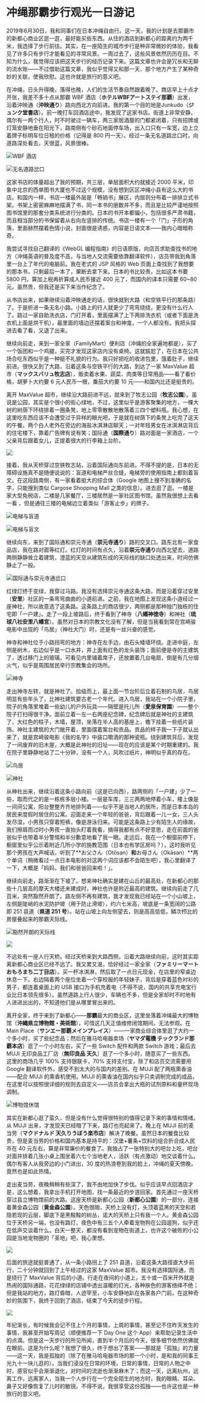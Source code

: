 # 冲绳那霸步行观光一日游记

2019年6月30日，我和同事们在日本冲绳自由行。这一天，我的计划是去那霸市的新都心商业区逛一逛，最好能买些东西。从住的酒店到新都心的距离约为两千米，我选择了步行前往。其实，在一座陌生的城市步行是种非常微妙的体验，我看见了许多只有步行才能看见的寻常风景。一周过去了，这些风景依然历历在目。不知为什么，我觉得应该把这天步行的经历记录下来。这篇文章也许会是冗长和无聊的流水账——不过借助这篇文章，我似乎觉得又和那一天、那个地方产生了某种奇妙的关联，使我欣慰。这也许就是旅行的意义吧。

在冲绳，日头升得晚，落得也晚，人们的生活节奏自然跟着晚了。商店早上十点才开张，我差不多十点从那霸 WBF 酒店（**ホテルWBFアートステイ那覇**）出发，沿着沖映通（**沖映通り**）路向西北方向前进。我的第一个目的地是Junkudo（**ジュンク堂書店**）。前一晚打车回酒店途中，我发现了这家书店。街道上非常安静，偶尔有一两个行人，时不时驶过一辆车，两三家居酒屋的门都紧闭着，只有招牌或灯笼安静地垂在阳光下，路南侧有个砂石地面停车场，出入口只有一车宽，边上立着牌子标明车位日租的价格（记得是 800 円一天）。经过一条无名道路岔口时，向道路深处看去，天很蓝，风景很棒。

![WBF 酒店](http://xieguanglei.oss-cn-hangzhou.aliyuncs.com/blog-post/2019-7-20/2.jpg)

![无名道路岔口](http://xieguanglei.oss-cn-hangzhou.aliyuncs.com/blog-post/2019-7-20/1.jpg)

这家书店的体量超出了我的预期，共三层，单层面积大约就接近 2000 平米，印象中北京的西单图书大厦也不过这个规模，没有想到区区冲绳小县有这么大的书店。和国内一样，书店一楼最外层是「畅销书」展区，内层则分布着一排排立式书架。书架上密密麻麻地摆满了书，同一本书的册数并不多，而且是比较严谨地按照图书馆里的那套分类系统进行分类的。日本的书开本都偏小，包括很多严肃书籍，而且相当部分的书保留着从右向左竖排的传统。书店一楼有一个「门」子形的角落，里面赫然摆着色情小说，封面很是诱惑，内容是日语文本——我内心暗暗称奇。

我尝试寻找自己翻译的《WebGL 编程指南》的日语原版，向店员求助查找书的地方（冲绳英语的普及度不高，与当地人交流需要依靠翻译软件），店员带我到角落里一台上了年代的电脑前。我在老式的 JSP 风格的 Web 页面上查找到了我想要的那本书，只剩最后一本了，果断去拿下来。日本的书比较贵，比如这本书要 5800 円，算加上税再折算成人民币接近 400 元了，而国内的译本只需要 60~80 元。虽然贵，但我还是买下来当作纪念了。

从书店出来，如果继续沿着沖映通走的话，很快就到大路（和空铁平行的那条路）了。于是折进一条无名小路。小路上的行人就更少了弯弯绕绕，更没有什么行人了。路过一家自助洗衣店，门打开着，里面摆满了上下两排洗衣机（或者下面是洗衣机上面是烘干机），最里面的墙边还摆着案台和神龛，一个人都没有。我把头探进去看了看，又退了出来。

继续向前走，来到一家全家（FamilyMart）便利店（冲绳的全家遍地都是），买了一个饭团和一个鸡腿，买完才发现这家店内没有桌椅。这就尴尬了，在日本在公共场合吃东西似乎是一种挺不礼貌的行为。我只好把吃的收进包里，饿着肚子，继续前进。很快又到了大路，沿着这条与空铁平行的大路，到达了一家 MaxValue 超市（**マックスバリュ牧志店**），贩卖着水果、蔬菜、肉类等日常用品——看了看价格，胡萝卜大约要 6 元人民币一根，番茄大约要 10 元——和国内比还是挺贵的。

离开 MaxValue 超市，继续沿大路前进不远，就来到了牧志公园（**牧志公園**）。虽说是公园，其实是个很小的街心绿地，不过，这里似乎是游客聚集的地方，一棵大树的树荫下环绕排着一圈条凳，地上零零散散地散落着三四个塑料瓶。我心想，在这里吃东西应该不会遭受过于异样的眼光吧，于是就在树荫下的条凳上吃完了这天的午餐。两个白人老外在旁边的海盐冰淇淋店聊天；一对年轻男女在冰淇淋店背后的住宅楼下，靠着广告牌有说有笑；国际通（**国際通り**）路对面是一家酒店，一个父亲背后跟着女儿，正提着很大的行李箱上台阶。

![](http://xieguanglei.oss-cn-hangzhou.aliyuncs.com/blog-post/2019-7-20/M1-o.png)

接着，我从天桥穿过空铁牧志站，沿着国际通向东前进。不得不提的是，日本的无障碍设施真不是随便说说的：盲道和电梯严丝合缝，电梯旁的使用指南上都刻着盲文。在这段路南侧，有一家看着挺大的综合体（Google 地图上搜不到准确的名字，只能搜到类似 Cargose Shopping Mall 之类的信息）。进去逛了逛。一楼是家大型免税店，二楼是几家餐厅，三楼居然是一家社区图书馆。虽然我很想上去看一看 ，但是通往三楼的电梯边立着类似「游客止步」的牌子。

![电梯与盲道](http://xieguanglei.oss-cn-hangzhou.aliyuncs.com/blog-post/2019-7-20/8.jpg)

![电梯与盲文](http://xieguanglei.oss-cn-hangzhou.aliyuncs.com/blog-post/2019-7-20/9.jpg)

继续向东，来到了国际通和崇元寺通（**崇元寺通り**）路的交叉口。路东北有一家食品店，我在路对面等红灯。红灯的时间有点久，沿着**崇元寺通り**向西北望去，道路两侧静静耸立着建筑，澄蓝的天空从建筑形成的天际线的缺口处透出来，时间仿佛静止了一般。

![国际通与崇元寺通岔口](http://xieguanglei.oss-cn-hangzhou.aliyuncs.com/blog-post/2019-7-20/3.jpg)

红绿灯终于变绿，我穿过马路。我没有选择崇元寺通这条大路，而是沿着穿过安里（**安里**）社区的一条弯弯曲曲的小道前进。之前，我在地图上发现这条小道经过一座神社，所以故意选了这条路。这条路上的商店很少，两侧都是那种独门独栋的住宅即「一户建」。走了一段上坡路后，终于看到了神寺（**八幡神徳寺**）和神社（**琉球八社安里八幡宮**）。虽然对日本的宗教文化没有了解，但是当我看到常在宫崎骏电影中出现的「鸟居」（神社大门）时，还是有一丝兴奋的感觉。

神寺和神社位于小路拐弯的地方：神寺在左手边，由石头矮墙环绕。走进中庭，左侧是树木，右边似乎是一口水井，井上面有红色的龙头装饰；面前便是寺的主建筑了，透过移门上的玻璃，可看见内里铺着席子，还放置着几台电扇，倒是有几分烟火气，似乎是周围居民举行宗教集会的场所。

![神寺](http://xieguanglei.oss-cn-hangzhou.aliyuncs.com/blog-post/2019-7-20/10.jpg)

走出神寺左转，就是神社了。拾级而上，最上面一节台阶后立着石制的鸟居，鸟居明显有些年头了，比神社建筑要古老一个年代。进入鸟居，我站在一个小院子里，院子的角落里堆着一些幼儿的户外玩具——隔壁是托儿所（**愛泉保育園**）——整个院子打扫得很干净。面前立着一左一右两座纪念碑，纪念碑后就是神社的主建筑了，大红色的柱子，木墙，屋顶，坐落在半人高的基座上，檐下挂着一些纸片装饰。神社主建筑的大门敞开着，里面摆着案台和贡品。贡品的样子我一下子就认出来了，就是宫崎骏电影《我的名字》中装口嚼酒的那种瓷瓶。绕到建筑背后，发现了一间废弃的旧木屋，大概是此神社的旧址——现在的应该是某个时期重建的。我在院子里静静地站了二十分钟，没有一个人，风吹过纸片，神明似乎真的存在。

![鸟居](http://xieguanglei.oss-cn-hangzhou.aliyuncs.com/blog-post/2019-7-20/4.jpg)

![神社](http://xieguanglei.oss-cn-hangzhou.aliyuncs.com/blog-post/2019-7-20/5.jpg)

从神社出来，继续沿着这条小路向前（这是已向西），路两侧的「一户建」少了一些，取而代之的是一栋栋多层小楼。一层是车库，三三两两地停着小车，楼上像是一间间公寓，阳台整整齐齐地排列着——似乎不是当地人的居所，而是日本本岛的居民来度假时居住的公寓。迎面走来一个年轻的爸爸，背后跟着一儿一女，三人头发尽湿，小男孩只穿着短裤，像是游泳归来。可能是这条路上少有陌生人的缘故，我们擦肩而过时小男孩一直抬头盯着我看，搞得我都有点不好意思，走在前面的爸爸似乎也带着半分警惕和半分歉意地看了我一眼。走远后，我在一个橱窗前停下，橱窗里似乎公示着附近几所小学的施教范围（日本也有学区房吗？），这时我听见那个男孩在大声喊话，听到了**お父さん（Otōsan）**和**お母さん（Okāsan）**两个单词（稍微看过一点日本电影的对这两个词应该都不会陌生吧），我心里翻译了一下，大概是「妈妈，我们和爸爸回来啦！」。

继续向前走，路渐渐在下坡了。想来神社确实是建在山丘的最高处，在新都心的那些十几层高的摩天大楼还未建成时，神社也许是附近最高的建筑。继续向前走了几百米，突然豁然开朗了。路左侧不再有建筑，我才发现我已经站在一个小山坡上，左侧是陡峭的水泥防护坡（用于防止滑坡），约六七米高，坡底是一条宽阔的公路即 251 县道（**県道 251 号**）。站在山坡上向左侧望去，则是高高低低，鳞次栉比的房屋叠起来的那霸天际线。

![豁然开朗的天际线](http://xieguanglei.oss-cn-hangzhou.aliyuncs.com/blog-post/2019-7-20/7.jpg)

![](http://xieguanglei.oss-cn-hangzhou.aliyuncs.com/blog-post/2019-7-20/M2-o.png)

不远处有一座人行天桥。经过天桥来到大路西侧，沿着大路继续向前，这时其实距离新都心商业区已经不远了。我又累又渴，恰好经过一家全家（**ファミリーマートおもろまち二丁目店**）。买一杯冰淇淋，然后取了一点日元现金，在店里的窄桌边休息一下。右边隔着两个座位坐着一个穿校服的年轻妹子，背后是穿着蓝色衬衫的男子，都连着桌面上的 USB 接口为手机充着电（不得不说，国内的共享充电宝行业比日本领先很多）。虽然道路上行人很少，车辆也不多，但是全家却时不时地有人进进出出的，不知道他们是从哪里冒出来的。

离开全家，终于来到了新都心——**那霸**最大的商业区，这里坐落着冲绳最大的博物馆（**沖縄県立博物館・美術館**），可惜这几天正值维修闭馆期间，无法参观。在 Main Place（**サンエー那覇メインプレイス**）——一家商业综合体里逛了大约一个多小时，买了些纪念品；然后在雅马哈电器卖场（**ヤマダ電機 テックランド那覇本店**）逛了一个小时左右，买了一些 Switch 配件和两款 Switch 游戏；最后去 MUJI 无印良品工厂店（**無印良品 天久**）逛了一个多小时，随意买了一些东西。这里的商场几乎 100% 支持银联卡，70% 支持支付宝，除了和店员交流需要用 Google 翻译软件外，感受不到太大的与国内的差别。在 MUJI 配了两瓶熏香油——配合 MUJI 的熏香机使用。MUJI 的熏香油在国内似乎只卖调制完成的成品，在这里可以按照很详细的规则去自定义——店员会拿出大瓶的试剂原料和量杯现场调制。

![博物馆休馆](http://xieguanglei.oss-cn-hangzhou.aliyuncs.com/blog-post/2019-7-20/11.jpg)

其实在新都心逛了蛮久，但是没有什么觉得很特别的值得记录下来的事情和情绪。从 MUJI 出来，才发现天已经暗了下来，路灯也亮起来了。晚上在 MUJI 前的麦当劳（**マクドナルド 天久りうぼう楽市店**）解决了晚餐。虽然日本的餐食比较贵，但是麦当劳的价格和国内基本是持平的：汉堡+薯条+饮料的组合折合成人民币在 40 元左右，算是非常廉价的餐食了。我独占了一张特别大的吧台上吃，吧台对面并排着几张小桌上围坐着六七个当地老人，活跃（有点激动）地交谈着什么。偶尔有客人从我旁边的小门进出，30 度的热浪卷到我的脸上，冲绳的夏天傍晚，竟然也是如此热情。

走出麦当劳，夜晚稍稍有些深了，我不由地加快了步伐。似乎应该早点回酒店才是，这么想着，我拿出手机打开地图，找一条最近的步道回家。首先通过一座天桥穿过县立博物馆前的大路。这座天桥是新都心公园（**新都心公園**）的一部分，连接着黄金森公园（**黄金森公園**）。天色很暗，天桥上没有灯，头顶着蓝黑的天空和若隐若现的云层，脚底下是黑黢黢的树丛，诺大的天桥上只有我一个人。黄金森公园位于天桥另一端，也没有路灯，夜色中有三五个人牵着宠物狗在公园遛狗，似乎还在低声交谈着什么。白天一整天，都没有看到宠物在街道上，也许这个破败的小公园是当地宠物圈的「圣地」吧，我心里想。

![](http://xieguanglei.oss-cn-hangzhou.aliyuncs.com/blog-post/2019-7-20/M3-j.jpg)

后面的旅途就挺普通了，从一条小路拐上了 251 县道，沿着这条大路径直大步前行，二十分钟就回到了上午经过的这家 MaxValue 超市。我没有选择国际通，而是绕行了 MaxValue 背后的小道。行走在夜间的小道上，五十或一百米开外就是热闹的国际通路，花花绿绿的店铺中透出温暖的灯光，各种肤色的游客络绎不绝；但是我站的地方，路灯昏暗，人迹罕至，小车安静地趴在各家各户门前。在这种奇妙的氛围下，我终于回到了酒店，结束了今天的徒步行程。

![](http://xieguanglei.oss-cn-hangzhou.aliyuncs.com/blog-post/2019-7-20/M4-o.png)

年纪渐长，有时候我会记不住上个月的事情，上周的事情，甚至记不住昨天发生的事情，我甚至开始写周记（顺便推荐一下 Day One 这个 App）来帮助记录生活中的点滴。但是这一天步行的所见所闻，直到半个月后的今天，很多细节依然仿佛就在眼前。这是为什么呢？我想了很久，终于想出了答案——那就是「孤独」的力量——这一天，我是孤独的（除了在雅马哈电器市场的那一个小时，是和我的同事王光九十一块儿逛的）。当我们浸没在日常的环境，日常的事情，日常的人物之中时，感官似乎会渐渐退化，对时间的流逝也渐渐麻木了；而这一天，远离杭州，远离工作，远离家人，当我一个人步行在一个完全陌生的地方时，我的眼睛、耳朵、鼻子又好像恢复了儿时的敏锐。不得不说，我很享受这份孤独——也许这也是一种旅行的意义吧。
